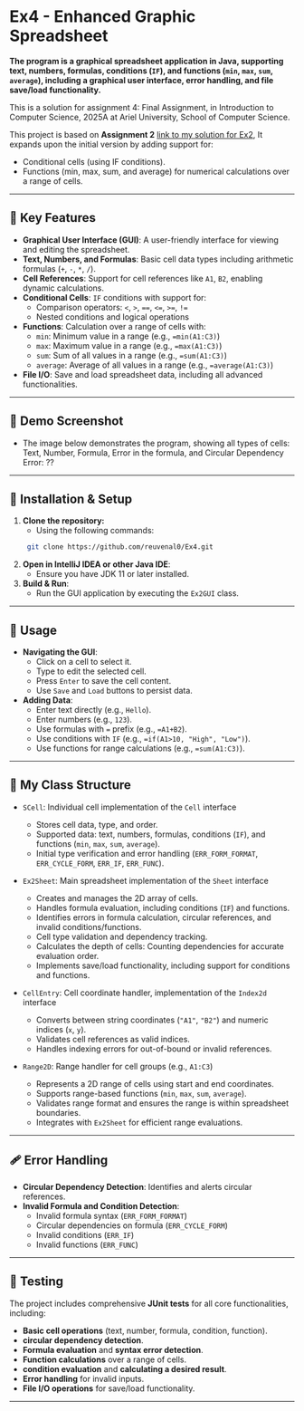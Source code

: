 # Ex4 - Enhanced Graphic Spreadsheet
**The program is a graphical spreadsheet application in Java, supporting text, numbers, formulas, conditions (`IF`), and functions (`min`, `max`, `sum`, `average`), including a graphical user interface, error handling, and file save/load functionality.**

This is a solution for assignment 4: Final Assignment, in Introduction to Computer Science, 2025A at Ariel University, School of Computer Science.

This project is based on **Assignment 2** [link to my solution for Ex2](https://github.com/reuvenal0/Ex2.git), It expands upon the initial version by adding support for:
 - Conditional cells (using IF conditions).
 - Functions (min, max, sum, and average) for numerical calculations over a range of cells.
---


## 🔑 Key Features
- **Graphical User Interface (GUI)**: A user-friendly interface for viewing and editing the spreadsheet.
- **Text, Numbers, and Formulas**: Basic cell data types including arithmetic formulas (`+`, `-`, `*`, `/`).
- **Cell References**: Support for cell references like `A1`, `B2`, enabling dynamic calculations.
- **Conditional Cells**: `IF` conditions with support for:
    - Comparison operators: `<`, `>`, `==`, `<=`, `>=`, `!=`
    - Nested conditions and logical operations
- **Functions**: Calculation over a range of cells with:
    - `min`: Minimum value in a range (e.g., `=min(A1:C3)`)
    - `max`: Maximum value in a range (e.g., `=max(A1:C3)`)
    - `sum`: Sum of all values in a range (e.g., `=sum(A1:C3)`)
    - `average`: Average of all values in a range (e.g., `=average(A1:C3)`)
- **File I/O**: Save and load spreadsheet data, including all advanced functionalities.

---

## 📸 Demo Screenshot
- The image below demonstrates the program, showing all types of cells: Text, Number, Formula, Error in the formula, and Circular Dependency Error:
??
---

## 🔧 Installation & Setup
1. **Clone the repository:**
   - Using the following commands: 
   ```sh
    git clone https://github.com/reuvenal0/Ex4.git
    ```
2. **Open in IntelliJ IDEA or other Java IDE**:
    - Ensure you have JDK 11 or later installed.
3. **Build & Run**:
   - Run the GUI application by executing the `Ex2GUI` class.
---

## 🚀 Usage
- **Navigating the GUI**:
    - Click on a cell to select it.
    - Type to edit the selected cell.
    - Press `Enter` to save the cell content.
    - Use `Save` and `Load` buttons to persist data.
- **Adding Data**:
    - Enter text directly (e.g., `Hello`).
    - Enter numbers (e.g., `123`).
    - Use formulas with `=` prefix (e.g., `=A1+B2`).
    - Use conditions with `IF` (e.g., `=if(A1>10, "High", "Low")`).
    - Use functions for range calculations (e.g., `=sum(A1:C3)`).
---

## 🧩 My Class Structure
- `SCell`: Individual cell implementation of the `Cell` interface
    - Stores cell data, type, and order.
    - Supported data: text, numbers, formulas, conditions (`IF`), and functions (`min`, `max`, `sum`, `average`).
    - Initial type verification and error handling (`ERR_FORM_FORMAT`, `ERR_CYCLE_FORM`, `ERR_IF`, `ERR_FUNC`).

- `Ex2Sheet`: Main spreadsheet implementation of the `Sheet` interface
    - Creates and manages the 2D array of cells.
    - Handles formula evaluation, including conditions (`IF`) and functions.
    - Identifies errors in formula calculation, circular references, and invalid conditions/functions.
    - Cell type validation and dependency tracking.
    - Calculates the depth of cells: Counting dependencies for accurate evaluation order.
    - Implements save/load functionality, including support for conditions and functions.

- `CellEntry`: Cell coordinate handler, implementation of the `Index2d` interface
    - Converts between string coordinates (`"A1"`, `"B2"`) and numeric indices (`x`, `y`).
    - Validates cell references as valid indices.
    - Handles indexing errors for out-of-bound or invalid references.

- `Range2D`: Range handler for cell groups (e.g., `A1:C3`)
    - Represents a 2D range of cells using start and end coordinates.
    - Supports range-based functions (`min`, `max`, `sum`, `average`).
    - Validates range format and ensures the range is within spreadsheet boundaries.
    - Integrates with `Ex2Sheet` for efficient range evaluations.
---


## 🩹 Error Handling
- **Circular Dependency Detection**: Identifies and alerts circular references.
- **Invalid Formula and Condition Detection**:
    - Invalid formula syntax (`ERR_FORM_FORMAT`)
    - Circular dependencies on formula (`ERR_CYCLE_FORM`)
    - Invalid conditions (`ERR_IF`)
    - Invalid functions (`ERR_FUNC`)
---

## 🧪 Testing
The project includes comprehensive **JUnit tests** for all core functionalities, including:
- **Basic cell operations** (text, number, formula, condition, function).
- **circular dependency detection**.
- **Formula evaluation** and **syntax error detection**.
- **Function calculations** over a range of cells.
- **condition evaluation** and **calculating a desired result**.
- **Error handling** for invalid inputs.
- **File I/O operations** for save/load functionality.
---
